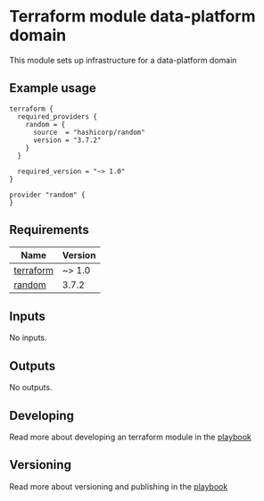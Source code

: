 <!-- BEGIN_TF_DOCS -->
# Terraform module data-platform domain

This module sets up infrastructure for a data-platform domain

## Example usage

```hcl
terraform {
  required_providers {
    random = {
      source  = "hashicorp/random"
      version = "3.7.2"
    }
  }

  required_version = "~> 1.0"
}

provider "random" {
}
```
## Requirements

| Name | Version |
|------|---------|
| <a name="requirement_terraform"></a> [terraform](#requirement\_terraform) | ~> 1.0 |
| <a name="requirement_random"></a> [random](#requirement\_random) | 3.7.2 |

## Inputs

No inputs.

## Outputs

No outputs.

## Developing

Read more about developing an terraform module in the [playbook][playbook-tf-dev]

## Versioning

Read more about versioning and publishing in the [playbook][playbook-tf-version]

[playbook-tf-dev]: https://inventory.internal.coop/docs/default/component/guidelines/languages/terraform/#terraform
[playbook-tf-version]: https://inventory.internal.coop/docs/default/component/guidelines/languages/terraform/#versioning
<!-- END_TF_DOCS -->
